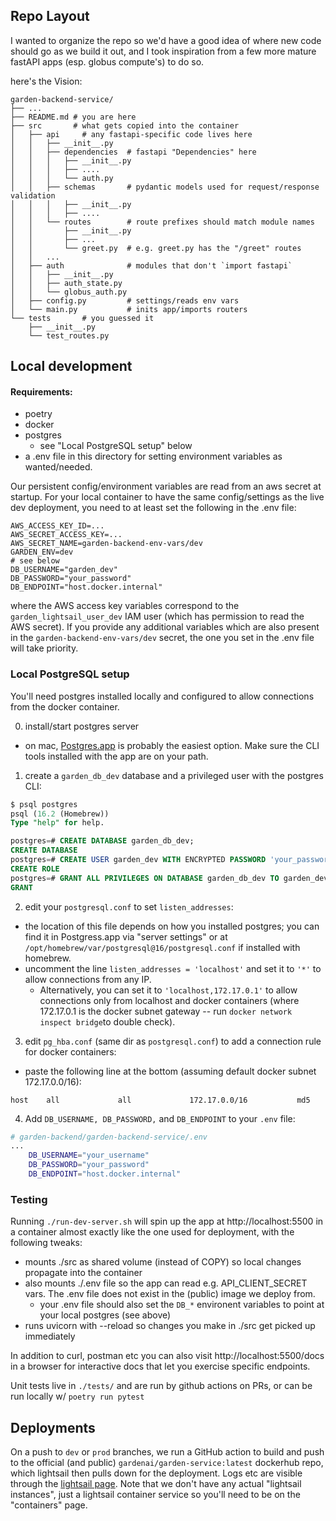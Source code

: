 ## Repo Layout
I wanted to organize the repo so we'd have a good idea of where new code should go as we build it out, and I took inspiration from a few more mature fastAPI apps (esp. globus compute's) to do so.

here's the Vision:
``` 
garden-backend-service/
├── ...
├── README.md # you are here
├── src       # what gets copied into the container 
│   ├── api     # any fastapi-specific code lives here
│   │   ├── __init__.py
│   │   ├── dependencies  # fastapi "Dependencies" here
│   │   │   ├── __init__.py
│   │   │   ├── ....
│   │   │   └── auth.py
│   │   ├── schemas       # pydantic models used for request/response validation
│   │   │   ├── __init__.py
│   │   │   ├── ....
│   │   └── routes        # route prefixes should match module names
│   │       ├── __init__.py
│   │       ├── ...
│   │       └── greet.py  # e.g. greet.py has the "/greet" routes
│   │   ... 
│   ├── auth              # modules that don't `import fastapi`
│   │   ├── __init__.py
│   │   ├── auth_state.py
│   │   └── globus_auth.py
│   ├── config.py         # settings/reads env vars
│   └── main.py           # inits app/imports routers 
└── tests       # you guessed it
    ├── __init__.py
    └── test_routes.py
```

## Local development

#### Requirements:
- poetry 
- docker
- postgres
  - see "Local PostgreSQL setup" below
- a .env file in this directory for setting environment variables as wanted/needed. 

Our persistent config/environment variables are read from an aws secret at startup. For your local container to have the same config/settings as the live dev deployment, you need to at least set the following in the .env file:

    AWS_ACCESS_KEY_ID=... 
    AWS_SECRET_ACCESS_KEY=...
    AWS_SECRET_NAME=garden-backend-env-vars/dev
    GARDEN_ENV=dev
    # see below
    DB_USERNAME="garden_dev"
    DB_PASSWORD="your_password"
    DB_ENDPOINT="host.docker.internal"
    
where the AWS access key variables correspond to the `garden_lightsail_user_dev` IAM user (which has permission to read the AWS secret). If you provide any additional variables which are also present in the `garden-backend-env-vars/dev` secret, the one you set in the .env file will take priority. 

### Local PostgreSQL setup 
You'll need postgres installed locally and configured to allow connections from the docker container. 

0. install/start postgres server
  - on mac, [Postgres.app](https://postgresapp.com/downloads.html) is probably the easiest option. Make sure the CLI tools installed with the app are on your path. 
1. create a `garden_db_dev` database and a privileged user with the postgres CLI:

``` sql
$ psql postgres
psql (16.2 (Homebrew))
Type "help" for help.

postgres=# CREATE DATABASE garden_db_dev;
CREATE DATABASE
postgres=# CREATE USER garden_dev WITH ENCRYPTED PASSWORD 'your_password';
CREATE ROLE
postgres=# GRANT ALL PRIVILEGES ON DATABASE garden_db_dev TO garden_dev;
GRANT
```

2. edit your `postgresql.conf` to set `listen_addresses`:
  - the location of this file depends on how you installed postgres; you can find it in Postgress.app via "server settings" or at `/opt/homebrew/var/postgresql@16/postgresql.conf` if installed with homebrew.
  - uncomment the line `listen_addresses = 'localhost'` and set it to `'*'` to allow connections from any IP. 
    - Alternatively, you can set it to `'localhost,172.17.0.1'` to allow connections only from localhost and docker containers (where 172.17.0.1 is the docker subnet gateway -- run `docker network inspect bridge`to double check).
3. edit `pg_hba.conf` (same dir as `postgresql.conf`) to add a connection rule for docker containers:
  - paste the following line at the bottom (assuming default docker subnet 172.17.0.0/16):

```
host    all             all             172.17.0.0/16           md5
```

4. Add `DB_USERNAME, DB_PASSWORD,` and `DB_ENDPOINT` to your `.env` file:

``` sh
# garden-backend/garden-backend-service/.env
...
    DB_USERNAME="your_username"
    DB_PASSWORD="your_password"
    DB_ENDPOINT="host.docker.internal"
```

### Testing
Running `./run-dev-server.sh` will spin up the app at http://localhost:5500 in a container almost exactly like the one used for deployment, with the following tweaks:

- mounts ./src as shared volume (instead of COPY) so local changes propagate into the container
- also mounts ./.env file so the app can read e.g. API_CLIENT_SECRET vars. The .env file does not exist in the (public) image we deploy from.
  - your .env file should also set the `DB_*` environent variables to point at your local postgres (see above)
- runs uvicorn with --reload so changes you make in ./src get picked up immediately

In addition to curl, postman etc you can also visit http://localhost:5500/docs in a browser for interactive docs that let you exercise specific endpoints.

Unit tests live in `./tests/` and are run by github actions on PRs, or can be run locally w/ `poetry run pytest`

## Deployments 
On a push to `dev` or `prod` branches, we run a GitHub action to build and push to the official (and public) `gardenai/garden-service:latest` dockerhub repo, which lightsail then pulls down for the deployment. Logs etc are visible through the [lightsail page](https://lightsail.aws.amazon.com/ls/webapp/home/containers). Note that we don't have any actual "lightsail instances", just a lightsail container service so you'll need to be on the "containers" page.

